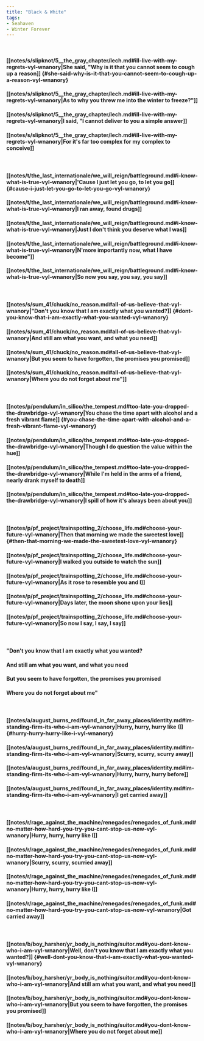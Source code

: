 ```yaml
---
title: "Black & White"
tags:
- Seahaven
- Winter Forever
---
```

&nbsp;
#### [[notes/s/slipknot/5__the_gray_chapter/lech.md#ill-live-with-my-regrets-vyl-wnanory|She said, "Why is it that you cannot seem to cough up a reason]] {#she-said-why-is-it-that-you-cannot-seem-to-cough-up-a-reason-vyl-wnanory}
#### [[notes/s/slipknot/5__the_gray_chapter/lech.md#ill-live-with-my-regrets-vyl-wnanory|As to why you threw me into the winter to freeze?"]]
#### [[notes/s/slipknot/5__the_gray_chapter/lech.md#ill-live-with-my-regrets-vyl-wnanory|I said, "I cannot deliver to you a simple answer]]
#### [[notes/s/slipknot/5__the_gray_chapter/lech.md#ill-live-with-my-regrets-vyl-wnanory|For it's far too complex for my complex to conceive]]
&nbsp;
#### [[notes/t/the_last_internationale/we_will_reign/battleground.md#i-know-what-is-true-vyl-wnanory|'Cause I just let you go, to let you go]] {#cause-i-just-let-you-go-to-let-you-go-vyl-wnanory}
#### [[notes/t/the_last_internationale/we_will_reign/battleground.md#i-know-what-is-true-vyl-wnanory|I ran away, found drugs]]
#### [[notes/t/the_last_internationale/we_will_reign/battleground.md#i-know-what-is-true-vyl-wnanory|Just I don't think you deserve what I was]]
#### [[notes/t/the_last_internationale/we_will_reign/battleground.md#i-know-what-is-true-vyl-wnanory|N'more importantly now, what I have become"]]
#### [[notes/t/the_last_internationale/we_will_reign/battleground.md#i-know-what-is-true-vyl-wnanory|So now you say, you say, you say]]
&nbsp;
#### [[notes/s/sum_41/chuck/no_reason.md#all-of-us-believe-that-vyl-wnanory|"Don't you know that I am exactly what you wanted?]] {#dont-you-know-that-i-am-exactly-what-you-wanted-vyl-wnanory}
#### [[notes/s/sum_41/chuck/no_reason.md#all-of-us-believe-that-vyl-wnanory|And still am what you want, and what you need]]
#### [[notes/s/sum_41/chuck/no_reason.md#all-of-us-believe-that-vyl-wnanory|But you seem to have forgotten, the promises you promised]]
#### [[notes/s/sum_41/chuck/no_reason.md#all-of-us-believe-that-vyl-wnanory|Where you do not forget about me"]]
&nbsp;
#### [[notes/p/pendulum/in_silico/the_tempest.md#too-late-you-dropped-the-drawbridge-vyl-wnanory|You chase the time apart with alcohol and a fresh vibrant flame]] {#you-chase-the-time-apart-with-alcohol-and-a-fresh-vibrant-flame-vyl-wnanory}
#### [[notes/p/pendulum/in_silico/the_tempest.md#too-late-you-dropped-the-drawbridge-vyl-wnanory|Though I do question the value within the hue]]
#### [[notes/p/pendulum/in_silico/the_tempest.md#too-late-you-dropped-the-drawbridge-vyl-wnanory|While I'm held in the arms of a friend, nearly drank myself to death]]
#### [[notes/p/pendulum/in_silico/the_tempest.md#too-late-you-dropped-the-drawbridge-vyl-wnanory|I spill of how it's always been about you]]
&nbsp;
#### [[notes/p/pf_project/trainspotting_2/choose_life.md#choose-your-future-vyl-wnanory|Then that morning we made the sweetest love]] {#then-that-morning-we-made-the-sweetest-love-vyl-wnanory}
#### [[notes/p/pf_project/trainspotting_2/choose_life.md#choose-your-future-vyl-wnanory|I walked you outside to watch the sun]]
#### [[notes/p/pf_project/trainspotting_2/choose_life.md#choose-your-future-vyl-wnanory|As it rose to resemble you and I]]
#### [[notes/p/pf_project/trainspotting_2/choose_life.md#choose-your-future-vyl-wnanory|Days later, the moon shone upon your lies]]
#### [[notes/p/pf_project/trainspotting_2/choose_life.md#choose-your-future-vyl-wnanory|So now I say, I say, I say]]
&nbsp;
#### "Don't you know that I am exactly what you wanted?
#### And still am what you want, and what you need
#### But you seem to have forgotten, the promises you promised
#### Where you do not forget about me"
&nbsp;
#### [[notes/a/august_burns_red/found_in_far_away_places/identity.md#im-standing-firm-its-who-i-am-vyl-wnanory|Hurry, hurry, hurry like I]] {#hurry-hurry-hurry-like-i-vyl-wnanory}
#### [[notes/a/august_burns_red/found_in_far_away_places/identity.md#im-standing-firm-its-who-i-am-vyl-wnanory|Scurry, scurry, scurry away]]
#### [[notes/a/august_burns_red/found_in_far_away_places/identity.md#im-standing-firm-its-who-i-am-vyl-wnanory|Hurry, hurry, hurry before]]
#### [[notes/a/august_burns_red/found_in_far_away_places/identity.md#im-standing-firm-its-who-i-am-vyl-wnanory|I get carried away]]
&nbsp;
#### [[notes/r/rage_against_the_machine/renegades/renegades_of_funk.md#no-matter-how-hard-you-try-you-cant-stop-us-now-vyl-wnanory|Hurry, hurry, hurry like I]]
#### [[notes/r/rage_against_the_machine/renegades/renegades_of_funk.md#no-matter-how-hard-you-try-you-cant-stop-us-now-vyl-wnanory|Scurry, scurry, scurried away]]
#### [[notes/r/rage_against_the_machine/renegades/renegades_of_funk.md#no-matter-how-hard-you-try-you-cant-stop-us-now-vyl-wnanory|Hurry, hurry, hurry like I]]
#### [[notes/r/rage_against_the_machine/renegades/renegades_of_funk.md#no-matter-how-hard-you-try-you-cant-stop-us-now-vyl-wnanory|Got carried away]]
&nbsp;
#### [[notes/b/boy_harsher/yr_body_is_nothing/suitor.md#you-dont-know-who-i-am-vyl-wnanory|Well, don't you know that I am exactly what you wanted?]] {#well-dont-you-know-that-i-am-exactly-what-you-wanted-vyl-wnanory}
#### [[notes/b/boy_harsher/yr_body_is_nothing/suitor.md#you-dont-know-who-i-am-vyl-wnanory|And still am what you want, and what you need]]
#### [[notes/b/boy_harsher/yr_body_is_nothing/suitor.md#you-dont-know-who-i-am-vyl-wnanory|But you seem to have forgotten, the promises you promised]]
#### [[notes/b/boy_harsher/yr_body_is_nothing/suitor.md#you-dont-know-who-i-am-vyl-wnanory|Where you do not forget about me]]
